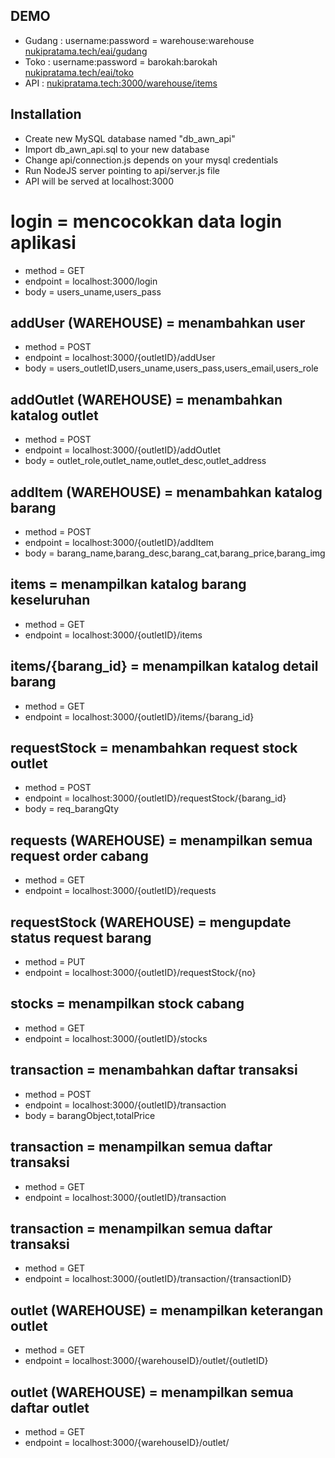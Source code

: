 ## DEMO

- Gudang :
  username:password = warehouse:warehouse
  [nukipratama.tech/eai/gudang](https://nukipratama.tech/eai/gudang)
- Toko :
  username:password = barokah:barokah
  [nukipratama.tech/eai/toko](https:/nukipratama.tech/eai/toko)
- API :
  [nukipratama.tech:3000/warehouse/items](http:/nukipratama.tech:3000/warehouse/items)

## Installation

- Create new MySQL database named "db_awn_api"
- Import db_awn_api.sql to your new database
- Change api/connection.js depends on your mysql credentials
- Run NodeJS server pointing to api/server.js file
- API will be served at localhost:3000

# login = mencocokkan data login aplikasi

- method = GET
- endpoint = localhost:3000/login
- body = users_uname,users_pass

## addUser (WAREHOUSE) = menambahkan user

- method = POST
- endpoint = localhost:3000/{outletID}/addUser
- body = users_outletID,users_uname,users_pass,users_email,users_role

## addOutlet (WAREHOUSE) = menambahkan katalog outlet

- method = POST
- endpoint = localhost:3000/{outletID}/addOutlet
- body = outlet_role,outlet_name,outlet_desc,outlet_address

## addItem (WAREHOUSE) = menambahkan katalog barang

- method = POST
- endpoint = localhost:3000/{outletID}/addItem
- body = barang_name,barang_desc,barang_cat,barang_price,barang_img

## items = menampilkan katalog barang keseluruhan

- method = GET
- endpoint = localhost:3000/{outletID}/items

## items/{barang_id} = menampilkan katalog detail barang

- method = GET
- endpoint = localhost:3000/{outletID}/items/{barang_id}

## requestStock = menambahkan request stock outlet

- method = POST
- endpoint = localhost:3000/{outletID}/requestStock/{barang_id}
- body = req_barangQty

## requests (WAREHOUSE) = menampilkan semua request order cabang

- method = GET
- endpoint = localhost:3000/{outletID}/requests

## requestStock (WAREHOUSE) = mengupdate status request barang

- method = PUT
- endpoint = localhost:3000/{outletID}/requestStock/{no}

## stocks = menampilkan stock cabang

- method = GET
- endpoint = localhost:3000/{outletID}/stocks

## transaction = menambahkan daftar transaksi

- method = POST
- endpoint = localhost:3000/{outletID}/transaction
- body = barangObject,totalPrice

## transaction = menampilkan semua daftar transaksi

- method = GET
- endpoint = localhost:3000/{outletID}/transaction

## transaction = menampilkan semua daftar transaksi

- method = GET
- endpoint = localhost:3000/{outletID}/transaction/{transactionID}

## outlet (WAREHOUSE) = menampilkan keterangan outlet

- method = GET
- endpoint = localhost:3000/{warehouseID}/outlet/{outletID}

## outlet (WAREHOUSE) = menampilkan semua daftar outlet

- method = GET
- endpoint = localhost:3000/{warehouseID}/outlet/

